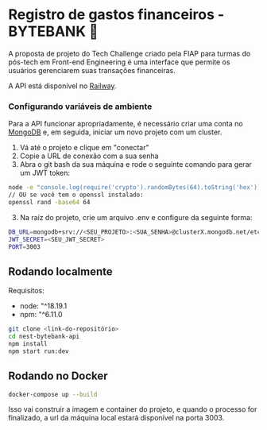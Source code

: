 # Registro de gastos financeiros - BYTEBANK 💸

A proposta de projeto do Tech Challenge criado pela FIAP para turmas do pós-tech em Front-end Engineering é uma interface que permite os usuários gerenciarem suas transações financeiras.

A API está disponível no [Railway](https://nest-bytebank-api-production.up.railway.app/).

### Configurando variáveis de ambiente
Para a API funcionar apropriadamente, é necessário criar uma conta no [MongoDB](cloud.mongodb.com/) e, em seguida, iniciar um novo projeto com um cluster.

1. Vá até o projeto e clique em "conectar"
2. Copie a URL de conexão com a sua senha 
4. Abra o git bash da sua máquina e rode o seguinte comando para gerar um JWT token:
```bash
node -e "console.log(require('crypto').randomBytes(64).toString('hex'))"
// OU se você tem o openssl instalado:
openssl rand -base64 64 
```
3. Na raíz do projeto, crie um arquivo .env e configure da seguinte forma:
```bash
DB_URL=mongodb+srv://<SEU_PROJETO>:<SUA_SENHA>@clusterX.mongodb.net/etc
JWT_SECRET=<SEU_JWT_SECRET>
PORT=3003
```

## Rodando localmente
Requisitos:
- node: "^18.19.1
- npm: "^6.11.0

```bash
git clone <link-do-repositório>
cd nest-bytebank-api
npm install
npm start run:dev
```

## Rodando no Docker
```bash
docker-compose up --build
```
Isso vai construir a imagem e container do projeto, e quando o processo for finalizado, a url da máquina local estará disponível na porta 3003.
